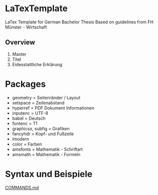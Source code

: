 # LaTexTemplate
LaTex Template for German Bachelor Thesis
Based on guidelines from FH Münster - Wirtschaft

## Overview
1. Master
2. Titel
3. Eidesstattliche Erklärung

# Packages
* geometry = Seitenränder / Layout
* setspace = Zeilenabstand
* hyperref = PDF Dokument Informationen
* inputenc = UTF-8
* babel = Deutsch
* fontenc = T1
* graphicsx, subfig = Grafiken
* fancyhdr = Kopf- und Fußzeile
* lmodern 
* color = Farben
* amsfonts = Mathematik - Schriftart
* amsmath = Mathematik - Formeln

# Syntax und Beispiele
[COMMANDS.md](examples/COMMANDS.md)
